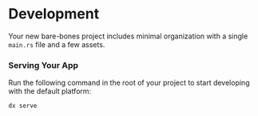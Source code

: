 # Development

Your new bare-bones project includes minimal organization with a single `main.rs` file and a few assets.

### Serving Your App

Run the following command in the root of your project to start developing with the default platform:

```bash
dx serve
```


